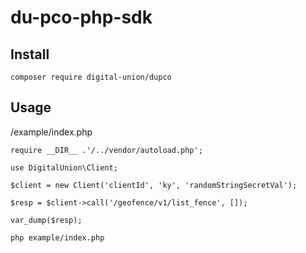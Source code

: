# du-pco-php-sdk

## Install
```
composer require digital-union/dupco
```

## Usage
/example/index.php
```
require __DIR__ .'/../vendor/autoload.php';

use DigitalUnion\Client;

$client = new Client('clientId', 'ky', 'randomStringSecretVal');

$resp = $client->call('/geofence/v1/list_fence', []);

var_dump($resp);
```

```
php example/index.php
```
